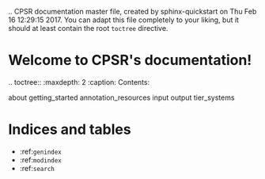 .. CPSR documentation master file, created by
   sphinx-quickstart on Thu Feb 16 12:29:15 2017.
   You can adapt this file completely to your liking, but it should at least
   contain the root `toctree` directive.

Welcome to CPSR's documentation!
===========================================

.. toctree::
   :maxdepth: 2
   :caption: Contents:

   about
   getting_started
   annotation_resources
   input
   output
      tier_systems

Indices and tables
==================

* :ref:`genindex`
* :ref:`modindex`
* :ref:`search`
